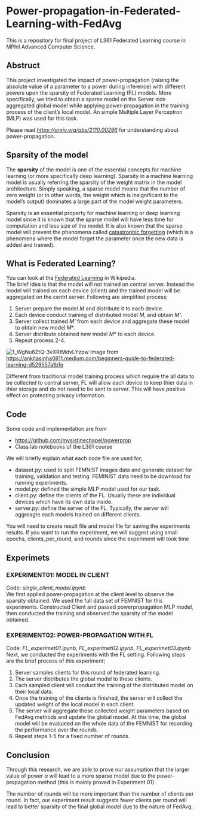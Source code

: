 # Power-propagation-in-Federated-Learning-with-FedAvg
This is a repository for final project of L361 Federated Learning course in MPhil Advanced Computer Science.

## Abstruct
This project investigated the impact of power-propagation (raising the absolute value of a parameter to a power during inference) with different powers upon the sparsity of Federated Learning (FL) models. More specifically, we tried to obtain a sparse model on the Server side aggregated global model while applying power-propagation in the training process of the client’s local model. An simple Multiple Layer Perceptron (MLP) was used for this task.  

Please read *https://arxiv.org/abs/2110.00296* for understanding about power-propagation.  

## Sparsity of the model
The **sparsity** of the model is one of the essential concepts for machine learning (or more specifically deep learning). Sparsity in a machine learning model is usually referring the sparsity of the weight matrix in the model architecture. Simply speaking, a sparse model means that the number of zero weight (or in other words, the weight which is insignificant to the model’s output) dominates a large part of the model weight parameters.

Sparsity is an essential property for machine learning or deep learning model since it is known that the sparse model will have less time for computation and less size of the model. It is also known that the sparse model will prevent the phenomena called [catastrophic forgetting](https://en.wikipedia.org/wiki/Catastrophic_interference) (which is a phenomena where the model forget the parameter once the new data is added and trained).

## What is Federated Learning?
You can look at the [Federated Learning](https://en.wikipedia.org/wiki/Federated_learning) in Wikipedia.  
The brief idea is that the model will not trained on central server. Instead the model will trained on each device (client) and the trained model will be aggregated on the centrl server. Following are simplified process;
1. Server prepare the model *M* and distribute it to each device.
2. Each device conduct training of distributed model *M*, and obtain *M'*.
3. Server collect trained *M'* from each device and aggregate these model to obtain new model *M**.
4. Server distribute obtained new model *M** to each device.
5. Repeat process 2-4.

![1_WgNu6ZtQ-3vXRtMdvLYzpw](https://github.com/SatoMichi/L361-Power-propagation-in-Federated-Learning-with-FedAvg/assets/44910734/3c995f3b-570a-4849-9e94-9816995f957c)
Image from https://ankitasinha0811.medium.com/beginners-guide-to-federated-learning-d529557a1b1e

Different from traditional model training process which require the all data to be collected to central server, FL will allow each device to keep thier data in thier storage and do not need to be sent to server. This will have positive effect on protecting privacy information. 

## Code
Some code and implementation are from 
- https://github.com/mysistinechapel/powerprop
- Class lab notebooks of the L361 course

We will briefly explain what each code file are used for;
- dataset.py: used to split FEMNIST images data and generate dataset for training, validation and testing. FEMINIST data need to be download for running experiments.
- model.py: defined the simple MLP model used for our task.
- client.py: define the clients of the FL. Usually these are individual devices which have its own data inside.
- server.py: define the server of the FL. Typically, the server will aggreagte each models trained on different clients.

You will need to create result file and model file for saving the experiments results. If you want to run the experiment, we will suggest using small epochs, clients_per_round, and rounds since the experiment will took time

## Experimets
### EXPERIMENT01: MODEL IN CLIENT
Code: *single_client_model.ipynb*  
We first applied power-propagation at the client level to observe the sparsity obtained. We used the full data set of FEMNIST for this experiments. Constructed Client and passed powerpropagation MLP model, then conducted the training and observed the sparsity of the model obtained.

### EXPERIMENT02: POWER-PROPAGATION WITH FL
Code: *FL_experimet01.ipynb*, *FL_experimet02.ipynb*, *FL_experimet03.ipynb*  
Next, we conducted the experiments with the FL setting. Following steps are the brief process of this experiment;
1. Server samples clients for this round of federated learning.
2. The server distributes the global model to these clients.
3. Each sampled client will conduct the training of the distributed model on their local data.
4. Once the training of the clients is finished, the server will collect the updated weight of the local model in each client.
5. The server will aggregate these collected weight parameters based on FedAvg methods and update the global model. At this time, the global model will be evaluated on the whole data of the FEMNIST for recording the performance over the rounds.
6. Repeat steps 1-5 for a fixed number of rounds.

## Conclusion
Through this research, we are able to prove our assumption that the larger value of power *α* will lead to a more sparse model due to the power-propagation method (this is mainly proved in Experiment 01).

The number of rounds will be more important than the number of clients per round. In fact, our experiment result suggests fewer clients per round will lead to better sparsity of the final global model due to the nature of FedAvg.